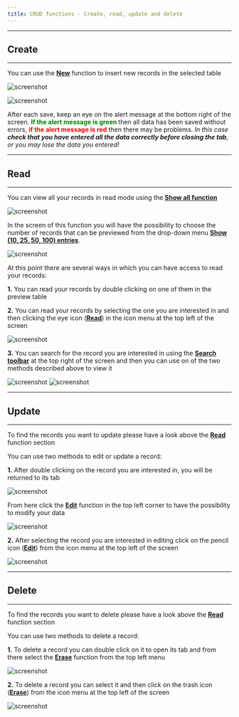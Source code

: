 ```yaml
---
title: CRUD functions - Create, read, update and delete
---
```


---
## Create
---

You can use the **<u>New</u>** function to insert new records in the selected table

![screenshot](../../images/usage/create.png "Create")

![screenshot](../../images/usage/insert_records.png "Insert records")

After each save, keep an eye on the alert message at the bottom right of the screen. 
**<span style="color:green"> If the alert message is green </span>** then all data has been saved without errors,
**<span style="color:red">if the alert message is red</span>** then there may be problems.
<cite> In this case **check that you have entered all the data correctly before closing the tab**, or you may
lose the data you entered!<cite>

---
## Read
---

You can view all your records in read mode using the **<u>Show all function</u>**

![screenshot](../../images/usage/show_all.png "Show all")

In the screen of this function you will have the possibility to choose the number of records that can be previewed from
the drop-down menu **<u>Show (10, 25, 50, 100) entries</u>**.

![screenshot](../../images/usage/show_25_entries.png "Show all menu")

At this point there are several ways in which you can have access to read your records:

**1.** You can read your records by double clicking on one of them in the preview table

**2.** You can read your records by selecting the one you are interested in and then clicking the eye icon (**<u>Read</u>**)
in the icon menu at the top left of the screen

![screenshot](../../images/usage/read_record.png "Read")

**3.** You can search for the record you are interested in using the **<u>Search toolbar</u>** at the top right of the screen
and then you can use on of the two methods described above to view it

![screenshot](../../images/usage/search_by_name.png "Search by name")
![screenshot](../../images/usage/search_by_id.png "Search by id")

---
## Update
---

To find the records you want to update please have a look above the **<u>Read</u>**  function section

You can use two methods to edit or update a record:

**1.** After double clicking on the record you are interested in, you will be returned to its tab

![screenshot](../../images/usage/edit.png "Edit")

  From here click the **<u>Edit</u>**  function in the top left corner to have the possibility to modify your data

![screenshot](../../images/usage/edit_tab.png "Edit tab")

**2.** After selecting the record you are interested in editing click on the pencil icon (**<u>Edit</u>**) from the icon menu
at the top left of the screen

![screenshot](../../images/usage/edit_icon.png "Edit icon")

---
## Delete
---

To find the records you want to delete please have a look above the **<u>Read</u>** function section

You can use two methods to delete a record:

**1.** To delete a record you can double click on it to open its tab and from there select the **<u>Erase</u>** function from
the top left menu

![screenshot](../../images/usage/erase.png "Erase")
    
**2.** To delete a record you can select it and then click on the trash icon (**<u>Erase</u>**) from the icon menu at the top
left of the screen

![screenshot](../../images/usage/trash.png "Trash")